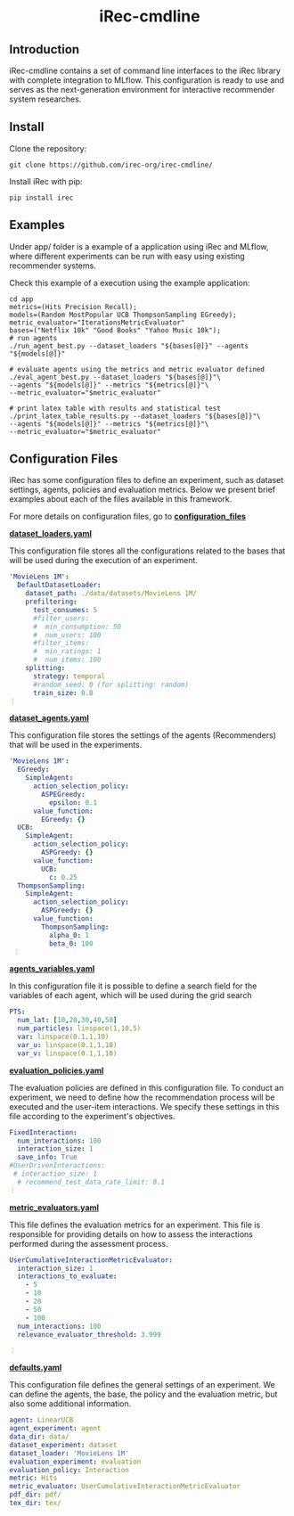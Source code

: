 <h1 align="center">iRec-cmdline</h1>

## Introduction

iRec-cmdline contains a set of command line interfaces to the iRec library with complete integration to MLflow. This configuration is ready to use and serves as the next-generation environment for interactive recommender system researches.

## Install

Clone the repository:

    git clone https://github.com/irec-org/irec-cmdline/

Install iRec with pip:

    pip install irec
    
## Examples

Under app/ folder is a example of a application using iRec and MLflow, where different experiments can be run with easy using existing recommender systems.

Check this example of a execution using the example application:

    cd app
    metrics=(Hits Precision Recall);
    models=(Random MostPopular UCB ThompsonSampling EGreedy);
    metric_evaluator="IterationsMetricEvaluator"
    bases=("Netflix 10k" "Good Books" "Yahoo Music 10k");
    # run agents
    ./run_agent_best.py --dataset_loaders "${bases[@]}" --agents "${models[@]}"
  
    # evaluate agents using the metrics and metric evaluator defined
    ./eval_agent_best.py --dataset_loaders "${bases[@]}"\
    --agents "${models[@]}" --metrics "${metrics[@]}"\
    --metric_evaluator="$metric_evaluator"

    # print latex table with results and statistical test
    ./print_latex_table_results.py --dataset_loaders "${bases[@]}"\
    --agents "${models[@]}" --metrics "${metrics[@]}"\
    --metric_evaluator="$metric_evaluator"

<!--Also, check these examples using the framework in Python code:-->

<!--:TODO:-->

## Configuration Files

iRec has some configuration files to define an experiment, such as dataset settings, agents, policies and evaluation metrics. Below we present brief examples about each of the files available in this framework.

For more details on configuration files, go to [**configuration_files**](tutorials/configuration_files.ipynb)

[**dataset_loaders.yaml**](app/settings/dataset_loaders.yaml)

This configuration file stores all the configurations related to the bases that will be used during the execution of an experiment.

```yaml
'MovieLens 1M':
  DefaultDatasetLoader:
    dataset_path: ./data/datasets/MovieLens 1M/
    prefiltering:
      test_consumes: 5
      #filter_users:
      #  min_consumption: 50
      #  num_users: 100
      #filter_items: 
      #  min_ratings: 1
      #  num_items: 100
    splitting:
      strategy: temporal
      #random_seed: 0 (for splitting: random)
      train_size: 0.8
︙
```

[**dataset_agents.yaml**](app/settings/dataset_agents.yaml)

This configuration file stores the settings of the agents (Recommenders) that will be used in the experiments.

```yaml
'MovieLens 1M':
  EGreedy:
    SimpleAgent:
      action_selection_policy:
        ASPEGreedy:
          epsilon: 0.1
      value_function:
        EGreedy: {}
  UCB:
    SimpleAgent:
      action_selection_policy:
        ASPGreedy: {}
      value_function:
        UCB:
          c: 0.25
  ThompsonSampling:
    SimpleAgent:
      action_selection_policy:
        ASPGreedy: {}
      value_function:
        ThompsonSampling:
          alpha_0: 1
          beta_0: 100
 ︙
```

[**agents_variables.yaml**](app/settings/agents_variables.yaml)

In this configuration file it is possible to define a search field for the variables of each agent, which will be used during the grid search

```yaml
PTS:
  num_lat: [10,20,30,40,50]
  num_particles: linspace(1,10,5)
  var: linspace(0.1,1,10)
  var_u: linspace(0.1,1,10)
  var_v: linspace(0.1,1,10)
```

[**evaluation_policies.yaml**](app/settings/evaluation_policies.yaml)

The evaluation policies are defined in this configuration file. To conduct an experiment, we need to define how the recommendation process will be executed and the user-item interactions. We specify these settings in this file according to the experiment's objectives.

```yaml
FixedInteraction:
  num_interactions: 100
  interaction_size: 1
  save_info: True
#UserDrivenInteractions:
 # interaction_size: 1
  # recommend_test_data_rate_limit: 0.1
︙
```

[**metric_evaluators.yaml**](app/settings/metric_evaluators.yaml)

This file defines the evaluation metrics for an experiment. This file is responsible for providing details on how to assess the interactions performed during the assessment process.

```yaml
UserCumulativeInteractionMetricEvaluator:
  interaction_size: 1
  interactions_to_evaluate:
    - 5
    - 10
    - 20
    - 50
    - 100
  num_interactions: 100
  relevance_evaluator_threshold: 3.999

︙
```

[**defaults.yaml**](app/settings/defaults.yaml)

This configuration file defines the general settings of an experiment. We can define the agents, the base, the policy and the evaluation metric, but also some additional information.

```yaml
agent: LinearUCB
agent_experiment: agent
data_dir: data/
dataset_experiment: dataset
dataset_loader: 'MovieLens 1M'
evaluation_experiment: evaluation
evaluation_policy: Interaction
metric: Hits
metric_evaluator: UserCumulativeInteractionMetricEvaluator
pdf_dir: pdf/
tex_dir: tex/
```
